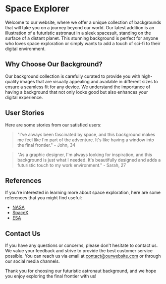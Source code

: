 <!--font:Montserrat-->

# Space Explorer

Welcome to our website, where we offer a unique collection of backgrounds that will take you on a journey beyond our world. Our latest addition is an illustration of a futuristic astronaut in a sleek spacesuit, standing on the surface of a distant planet. This stunning background is perfect for anyone who loves space exploration or simply wants to add a touch of sci-fi to their digital environment.

## Why Choose Our Background?

Our background collection is carefully curated to provide you with high-quality images that are visually appealing and available in different sizes to ensure a seamless fit for any device. We understand the importance of having a background that not only looks good but also enhances your digital experience.

## User Stories

Here are some stories from our satisfied users:

> "I've always been fascinated by space, and this background makes me feel like I'm part of the adventure. It's like having a window into the final frontier." - John, 34

> "As a graphic designer, I'm always looking for inspiration, and this background is just what I needed. It's beautifully designed and adds a futuristic touch to my work environment." - Sarah, 27

## References

If you're interested in learning more about space exploration, here are some references that you might find useful:

- [NASA](#nasa)
- [SpaceX](#spacex)
- [ESA](#esa)

## Contact Us

If you have any questions or concerns, please don't hesitate to contact us. We value your feedback and strive to provide the best customer service possible. You can reach us via email at [contact@ourwebsite.com](mailto:contact@ourwebsite.com) or through our social media channels.

Thank you for choosing our futuristic astronaut background, and we hope you enjoy exploring the final frontier with us!

<!--

Write me content for website with wallpaper which alt text is:

"An illustration of a futuristic astronaut in a sleek spacesuit, standing on the surface of a distant planet."

The name/title of the page should not be 1:1 copy of the alt text but rather a real content of the website which is using this wallpaper.

- Use markdown format 
- Start with heading
- Heading should be short and concise
- The content should look like a real website 
- The website should not be about the wallpaper, wallpaper is just a related background
- Heading should be contain work "wallpaper" or "background"
- Include real sections like references, contact, user stories, etc. use things relevant to the page purpose.
- Feel free to use structure like headings, bullets, numbering, blockquotes, paragraphs, horizontal lines, etc.
- You can use formatting like bold or _italic_
- You can include UTF-8 emojis
- Links should be only #hash anchors (and you can refer to the document itself)
- Do not include images


---


# Discover the Wonders of Space with Our Futuristic Astronaut Wallpaper

Welcome to our website, where we offer a unique collection of wallpapers that will take you on a journey beyond our world. Our latest addition is an illustration of a futuristic astronaut in a sleek spacesuit, standing on the surface of a distant planet. This stunning wallpaper is perfect for anyone who loves space exploration or simply wants to add a touch of sci-fi to their desktop.

## Why Choose Our Wallpaper?

Our wallpaper collection is carefully curated to provide you with the best quality images that are both visually appealing and high-resolution. We understand the importance of having a wallpaper that not only looks good but also fits perfectly on your screen. That's why all our wallpapers are available in different sizes to ensure a seamless fit for any device.

## User Stories

Here are some stories from our satisfied users:

> "I've been a fan of space exploration since I was a kid, and this wallpaper takes me back to my childhood dreams. It's like having a piece of the universe on my desktop." - John, 34

> "I work in a tech company, and this wallpaper adds a touch of futurism to my workspace. It's inspiring to look at every day." - Sarah, 27

## References

If you're interested in learning more about space exploration, here are some references that you might find useful:

- [NASA](#nasa)
- [SpaceX](#spacex)
- [ESA](#esa)

## Contact Us

If you have any questions or concerns, please don't hesitate to contact us. We value your feedback and strive to provide the best customer service possible. You can reach us via email at [contact@ourwebsite.com](mailto:contact@ourwebsite.com) or through our social media channels.

Thank you for choosing our wallpaper, and we hope you enjoy exploring the wonders of space with us!


---


Heading should not include word "wallpaper". The website should not be about the wallpaper itself, wallpaper is just a related background, rewrite whole content.


---


# Explore the Final Frontier with Our Futuristic Astronaut Background

Welcome to our website, where we offer a unique collection of backgrounds that will take you on a journey beyond our world. Our latest addition is an illustration of a futuristic astronaut in a sleek spacesuit, standing on the surface of a distant planet. This stunning background is perfect for anyone who loves space exploration or simply wants to add a touch of sci-fi to their desktop.

## Why Choose Our Background?

Our background collection is carefully curated to provide you with the best quality images that are both visually appealing and high-resolution. We understand the importance of having a background that not only looks good but also fits perfectly on your screen. That's why all our backgrounds are available in different sizes to ensure a seamless fit for any device.

## User Stories

Here are some stories from our satisfied users:

> "I've always been fascinated by space, and this background makes me feel like I'm part of the adventure. It's like having a window into the final frontier." - John, 34

> "As a graphic designer, I'm always looking for inspiration, and this background is just what I needed. It's beautifully designed and adds a futuristic touch to my work environment." - Sarah, 27

## References

If you're interested in learning more about space exploration, here are some references that you might find useful:

- [NASA](#nasa)
- [SpaceX](#spacex)
- [ESA](#esa)

## Contact Us

If you have any questions or concerns, please don't hesitate to contact us. We value your feedback and strive to provide the best customer service possible. You can reach us via email at [contact@ourwebsite.com](mailto:contact@ourwebsite.com) or through our social media channels.

Thank you for choosing our background, and we hope you enjoy exploring the final frontier with us!


---


Heading is too long, rewrite whole content.


---


# Futuristic Astronaut Background: Explore the Final Frontier

Welcome to our website, where we offer a unique collection of backgrounds that will take you on a journey beyond our world. Our latest addition is an illustration of a futuristic astronaut in a sleek spacesuit, standing on the surface of a distant planet. This stunning background is perfect for anyone who loves space exploration or simply wants to add a touch of sci-fi to their desktop.

## Why Choose Our Background?

Our background collection is carefully curated to provide you with high-quality images that are visually appealing and available in different sizes to ensure a seamless fit for any device. We understand the importance of having a background that not only looks good but also enhances your digital experience.

## User Stories

Here are some stories from our satisfied users:

> "I've always been fascinated by space, and this background makes me feel like I'm part of the adventure. It's like having a window into the final frontier." - John, 34

> "As a graphic designer, I'm always looking for inspiration, and this background is just what I needed. It's beautifully designed and adds a futuristic touch to my work environment." - Sarah, 27

## References

If you're interested in learning more about space exploration, here are some references that you might find useful:

- [NASA](#nasa)
- [SpaceX](#spacex)
- [ESA](#esa)

## Contact Us

If you have any questions or concerns, please don't hesitate to contact us. We value your feedback and strive to provide the best customer service possible. You can reach us via email at [contact@ourwebsite.com](mailto:contact@ourwebsite.com) or through our social media channels.

Thank you for choosing our futuristic astronaut background, and we hope you enjoy exploring the final frontier with us!


---


Heading is too long, rewrite whole content.


---


# Explore the Final Frontier with Our Futuristic Astronaut Background

Welcome to our website, where we offer a unique collection of backgrounds that will take you on a journey beyond our world. Our latest addition is an illustration of a futuristic astronaut in a sleek spacesuit, standing on the surface of a distant planet. This stunning background is perfect for anyone who loves space exploration or simply wants to add a touch of sci-fi to their digital environment.

## Why Choose Our Background?

Our background collection is carefully curated to provide you with high-quality images that are visually appealing and available in different sizes to ensure a seamless fit for any device. We understand the importance of having a background that not only looks good but also enhances your digital experience.

## User Stories

Here are some stories from our satisfied users:

> "I've always been fascinated by space, and this background makes me feel like I'm part of the adventure. It's like having a window into the final frontier." - John, 34

> "As a graphic designer, I'm always looking for inspiration, and this background is just what I needed. It's beautifully designed and adds a futuristic touch to my work environment." - Sarah, 27

## References

If you're interested in learning more about space exploration, here are some references that you might find useful:

- [NASA](#nasa)
- [SpaceX](#spacex)
- [ESA](#esa)

## Contact Us

If you have any questions or concerns, please don't hesitate to contact us. We value your feedback and strive to provide the best customer service possible. You can reach us via email at [contact@ourwebsite.com](mailto:contact@ourwebsite.com) or through our social media channels.

Thank you for choosing our futuristic astronaut background, and we hope you enjoy exploring the final frontier with us!


---


Write me a Google font which is best fitting for the website.

Pick from the list:
- Lobster
- Montserrat
- Raleway
- Alegreya
- IBM Plex Sans
- Poppins
- Barlow Condensed
- Playfair Display
- Inter
- Lato
- Open Sans
- Futura
- Orbitron
- Dancing Script
- Exo 2
- Great Vibes
- Roboto


Write just the font name nothing else.


---


Montserrat

-->
